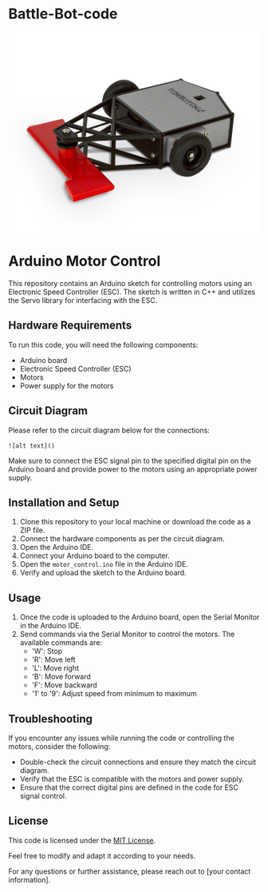 ﻿# Battle-Bot-code

![alt text](https://github.com/Nakib00/Battle-Bot-code/blob/main/Battle%20bot%20img.jpg?raw=true)

# Arduino Motor Control

This repository contains an Arduino sketch for controlling motors using an Electronic Speed Controller (ESC). The sketch is written in C++ and utilizes the Servo library for interfacing with the ESC.

## Hardware Requirements

To run this code, you will need the following components:

- Arduino board
- Electronic Speed Controller (ESC)
- Motors
- Power supply for the motors

## Circuit Diagram

Please refer to the circuit diagram below for the connections:

```
![alt text]()
```

Make sure to connect the ESC signal pin to the specified digital pin on the Arduino board and provide power to the motors using an appropriate power supply.

## Installation and Setup

1. Clone this repository to your local machine or download the code as a ZIP file.
2. Connect the hardware components as per the circuit diagram.
3. Open the Arduino IDE.
4. Connect your Arduino board to the computer.
5. Open the `motor_control.ino` file in the Arduino IDE.
6. Verify and upload the sketch to the Arduino board.

## Usage

1. Once the code is uploaded to the Arduino board, open the Serial Monitor in the Arduino IDE.
2. Send commands via the Serial Monitor to control the motors. The available commands are:
   - 'W': Stop
   - 'R': Move left
   - 'L': Move right
   - 'B': Move forward
   - 'F': Move backward
   - '1' to '9': Adjust speed from minimum to maximum

## Troubleshooting

If you encounter any issues while running the code or controlling the motors, consider the following:

- Double-check the circuit connections and ensure they match the circuit diagram.
- Verify that the ESC is compatible with the motors and power supply.
- Ensure that the correct digital pins are defined in the code for ESC signal control.

## License

This code is licensed under the [MIT License](LICENSE).

Feel free to modify and adapt it according to your needs.

For any questions or further assistance, please reach out to [your contact information].
